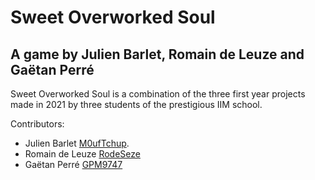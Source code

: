 Sweet Overworked Soul
=======

A game by Julien Barlet, Romain de Leuze and Gaëtan Perré
-----------

Sweet Overworked Soul is a combination of the three first year projects made in 2021 by three students of the prestigious IIM school. 

Contributors:

  * Julien Barlet [M0ufTchup](https://github.com/M0ufTchup).
  * Romain de Leuze [RodeSeze](https://github.com/RodeSeze)
  * Gaëtan Perré [GPM9747](https://github.com/GPM9747)